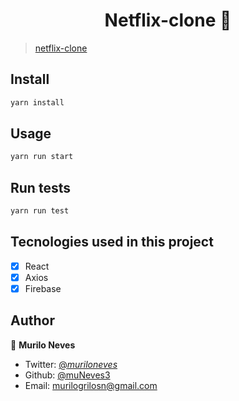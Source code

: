 <h1 align="center">Netflix-clone 👋</h1>
<p align-"center">
 <blockquote class="imgur-embed-pub" lang="en" data-id="a/ZZGlDCN"  ><a href="//imgur.com/a/ZZGlDCN">netflix-clone</a></blockquote><script async src="//s.imgur.com/min/embed.js" charset="utf-8"></script>
</p>

## Install

```sh
yarn install
```

## Usage

```sh
yarn run start
```

## Run tests

```sh
yarn run test
```

## Tecnologies used in this project

- [x] React
- [x] Axios
- [x] Firebase

## Author

👤 **Murilo Neves**

- Twitter: [@_muriloneves_](https://twitter.com/_muriloneves_)
- Github: [@muNeves3](https://github.com/muNeves3)
- Email: [murilogrilosn@gmail.com](mailto:murilogrilosn@gmail.com)

